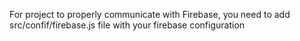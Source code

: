 For project to properly communicate with Firebase, you need to add src/confif/firebase.js file with your firebase configuration

